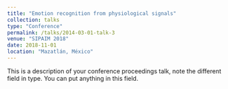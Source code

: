 ```yaml
---
title: "Emotion recognition from physiological signals"
collection: talks
type: "Conference"
permalink: /talks/2014-03-01-talk-3
venue: "SIPAIM 2018"
date: 2018-11-01
location: "Mazatlán, México"
---
```


This is a description of your conference proceedings talk, note the different field in type. You can put anything in this field.
